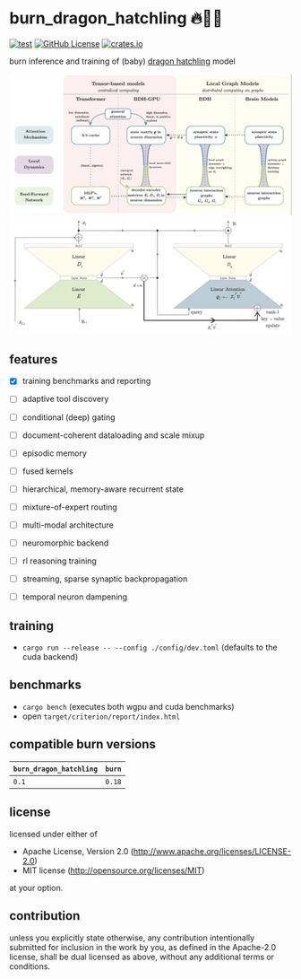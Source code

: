 # burn_dragon_hatchling 🔥🐉🐣

[![test](https://github.com/mosure/burn_dragon_hatchling/workflows/test/badge.svg)](https://github.com/Mosure/burn_dragon_hatchling/actions?query=workflow%3Atest)
[![GitHub License](https://img.shields.io/github/license/mosure/burn_dragon_hatchling)](https://raw.githubusercontent.com/mosure/burn_dragon_hatchling/main/LICENSE)
[![crates.io](https://img.shields.io/crates/v/burn_dragon_hatchling.svg)](https://crates.io/crates/burn_dragon_hatchling)


burn inference and training of (baby) [dragon hatchling](https://arxiv.org/abs/2509.26507) model


![Alt text](./docs/vocab.png)
![Alt text](./docs/bdh.png)


## features

- [x] training benchmarks and reporting
- [ ] adaptive tool discovery
- [ ] conditional (deep) gating
- [ ] document-coherent dataloading and scale mixup
- [ ] episodic memory
- [ ] fused kernels
- [ ] hierarchical, memory-aware recurrent state
- [ ] mixture-of-expert routing
- [ ] multi-modal architecture
- [ ] neuromorphic backend
- [ ] rl reasoning training
- [ ] streaming, sparse synaptic backpropagation
- [ ] temporal neuron dampening


## training

- `cargo run --release -- --config ./config/dev.toml` (defaults to the cuda backend)


## benchmarks

- `cargo bench` (executes both wgpu and cuda benchmarks)
- open `target/criterion/report/index.html`


## compatible burn versions

| `burn_dragon_hatchling` | `burn` |
| :--                     | :--    |
| `0.1`                   | `0.18` |


## license
licensed under either of

 - Apache License, Version 2.0 (http://www.apache.org/licenses/LICENSE-2.0)
 - MIT license (http://opensource.org/licenses/MIT)

at your option.


## contribution

unless you explicitly state otherwise, any contribution intentionally submitted
for inclusion in the work by you, as defined in the Apache-2.0 license, shall be dual licensed as above, without any
additional terms or conditions.

